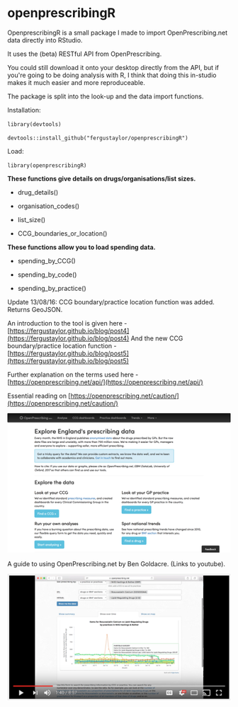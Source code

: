 # openprescribingR

OpenprescribingR is a small package I made to import OpenPrescribing.net data directly into RStudio.

It uses the (beta) RESTful API from OpenPrescribing.

You could still download it onto your desktop directly from the API, but if you're going to be doing analysis with R, I think that doing this in-studio makes it much easier and more reproduceable.

The package is split into the look-up and the data import functions.

Installation:

`library(devtools)`

`devtools::install_github("fergustaylor/openprescribingR")`

Load:

`library(openprescribingR)`


__These functions give details on drugs/organisations/list sizes.__

 *  drug_details()

 *  organisation_codes()
 
 *  list_size()
 
 *  CCG_boundaries_or_location()

__These functions allow you to load spending data.__

 *  spending_by_CCG()

 *  spending_by_code()

 *  spending_by_practice()

Update 13/08/16: CCG boundary/practice location function was added. Returns GeoJSON.

An introduction to the tool is given here - [https://fergustaylor.github.io/blog/post4](https://fergustaylor.github.io/blog/post4)
And the new CCG boundary/practice location function - [https://fergustaylor.github.io/blog/post5](https://fergustaylor.github.io/blog/post5)

Further explanation on the terms used here - [https://openprescribing.net/api/](https://openprescribing.net/api/)

Essential reading on [https://openprescribing.net/caution/](https://openprescribing.net/caution/)

[![Picture](openpres.png)](https://openprescribing.net/ "https://openprescribing.net/")

A guide to using OpenPrescribing.net by Ben Goldacre. (Links to youtube).

[![A short walk-through on OpenPrescribing.net](openpres2.png)](https://www.youtube.com/watch?v=U-hvuEfUUOM "A short walk-through on OpenPrescribing.net")

